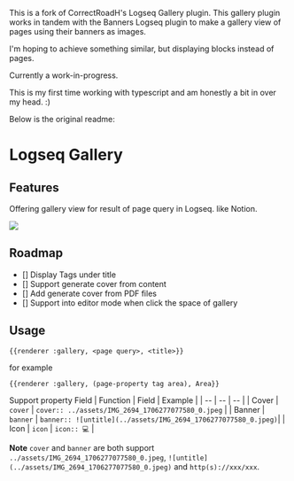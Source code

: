 This is a fork of CorrectRoadH's Logseq Gallery plugin. This gallery plugin works in tandem with the Banners Logseq plugin to make a gallery view of pages using their banners as images.

I'm hoping to achieve something similar, but displaying blocks instead of pages.

Currently a work-in-progress.

This is my first time working with typescript and am honestly a bit in over my head. :)


Below is the original readme:

# Logseq Gallery

## Features
Offering gallery view for result of page query in Logseq. like Notion.

![](./imgs/screenshot-1.png)

## Roadmap
- [] Display Tags under title
- [] Support generate cover from content
- [] Add generate cover from PDF files
- [] Support into editor mode when click the space of gallery

## Usage
```
{{renderer :gallery, <page query>, <title>}}
```
for example
```
{{renderer :gallery, (page-property tag area), Area}}
```

Support property Field
| Function | Field | Example |
| -- | -- | -- |
| Cover | `cover` | `cover:: ../assets/IMG_2694_1706277077580_0.jpeg`  |
| Banner | `banner` | `banner:: ![untitle](../assets/IMG_2694_1706277077580_0.jpeg)`|
| Icon | `icon` | `icon:: 💻` |  

**Note**
`cover` and `banner` are both support `../assets/IMG_2694_1706277077580_0.jpeg`, `![untitle](../assets/IMG_2694_1706277077580_0.jpeg)` and `http(s)://xxx/xxx`.
